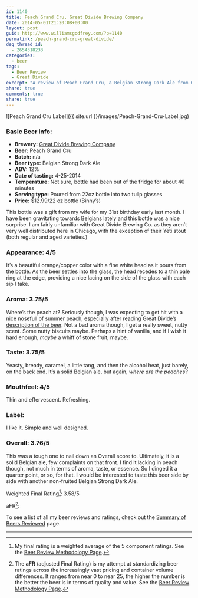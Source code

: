 ```yaml
---
id: 1140
title: Peach Grand Cru, Great Divide Brewing Company
date: 2014-05-01T21:20:08+00:00
layout: post
guid: http://www.williamsgodfrey.com/?p=1140
permalink: /peach-grand-cru-great-divide/
dsq_thread_id:
  - 2654318233
categories:
  - beer
tags:
  - Beer Review
  - Great Divide
excerpt: "A review of Peach Grand Cru, a Belgian Strong Dark Ale from Great Divide Brewing Company."
share: true
comments: true
share: true
---
```


![Peach Grand Cru Label]({{ site.url }}/images/Peach-Grand-Cru-Label.jpg)

### Basic Beer Info:

  * **Brewery:** [Great Divide Brewing Company](http://greatdivide.com/)
  * **Beer:** Peach Grand Cru
  * **Batch:** n/a
  * **Beer type:** Belgian Strong Dark Ale
  * **ABV:** 12%
  * **Date of tasting:** 4-25-2014
  * **Temperature:** Not sure, bottle had been out of the fridge for about 40 minutes
  * **Serving type:** Poured from 22oz bottle into two tulip glasses
  * **Price:** $12.99/22 oz bottle (Binny&#8217;s)

This bottle was a gift from my wife for my 31st birthday early last month. I have been gravitating towards Belgians lately and this bottle was a nice surprise. I am fairly unfamiliar with Great Divide Brewing Co. as they aren&#8217;t very well distributed here in Chicago, with the exception of their Yeti stout (both regular and aged varieties.)
  
<!--more-->

### Appearance: 4/5

It&#8217;s a beautiful orange/copper color with a fine white head as it pours from the bottle. As the beer settles into the glass, the head recedes to a thin pale ring at the edge, providing a nice lacing on the side of the glass with each sip I take.


### Aroma: 3.75/5

Where&#8217;s the peach at? Seriously though, I was expecting to get hit with a nice nosefull of summer peach, especially after reading Great Divide&#8217;s [description of the beer](http://greatdivide.com/2013/08/22/peach-grand-cru/). Not a bad aroma though, I get a really sweet, nutty scent. Some nutty biscuits maybe. Perhaps a hint of vanilla, and if I wish it hard enough, _maybe_ a whiff of stone fruit, maybe.


### Taste: 3.75/5

Yeasty, bready, caramel, a little tang, and then the alcohol heat, just barely, on the back end. It&#8217;s a solid Belgian ale, but again, _where are the peaches?_


### Mouthfeel: 4/5

Thin and effervescent. Refreshing.


### Label:

I like it. Simple and well designed.


### Overall: 3.76/5

This was a tough one to nail down an Overall score to. Ultimately, it is a solid Belgian ale, few complaints on that front. I find it lacking in peach though, not much in terms of aroma, taste, or essence. So I dinged it a quarter point, or so, for that. I would be interested to taste this beer side by side with another non-fruited Belgian Strong Dark Ale.


Weighted Final Rating[^1]: 3.58/5


aFR[^2]:  


To see a list of all my beer reviews and ratings, check out the [Summary of Beers Reviewed](http://www.williamsgodfrey.com/summary-beers-reviewed-scores/ "All reviewed beers and their ratings") page.

---

[^1]: My final rating is a weighted average of the 5 component ratings. See the [Beer Review Methodology Page](http://www.williamsgodfrey.com/beer-review-methodology/ "Beer Review Methodology").
[^2]: The **aFR** (adjusted Final Rating) is my attempt at standardizing beer ratings across the increasingly vast pricing and container volume differences. It ranges from near 0 to near 25, the higher the number is the better the beer is in terms of quality and value. See the [Beer Review Methodology Page](http://www.williamsgodfrey.com/beer-review-methodology/ "Beer Review Methodology").
